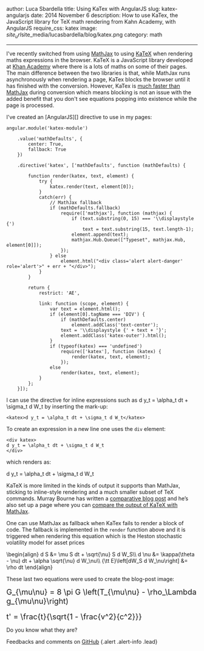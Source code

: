 author: Luca Sbardella
title: Using KaTex with AngularJS
slug: katex-angularjs
date: 2014 November 6
description: How to use KaTex, the JavaScript library for TeX math rendering from Kahn Academy, with AngularJS
require_css: katex
image: $site_url$site_media/lucasbardella/blog/katex.png
category: math

---

I've recently switched from using [MathJax][] to using [KaTeX][] when rendering
maths expressions in the browser.
KaTeX is a JavaScript library developed at [Khan Academy](https://www.khanacademy.org)
where there is a lots of maths on some of their pages.
The main difference between the two libraries
is that, while MathJax runs asynchronously when rendering a page,
KaTex blocks the browser until it has finished with the conversion.
However, KaTex is [much faster than MathJax](http://jsperf.com/katex-vs-mathjax)
during conversion which means blocking is not an issue with the added
benefit that you don't
see equations popping into existence while the page is processed.

I've created an [AngularJS][] directive to use in my pages:

    angular.module('katex-module')

        .value('mathDefaults', {
            center: True,
            fallback: True
        })

        .directive('katex', ['mathDefaults', function (mathDefaults) {

            function render(katex, text, element) {
                try {
                    katex.render(text, element[0]);
                }
                catch(err) {
                    // MathJax fallback
                    if (mathDefaults.fallback)
                        require(['mathjax'], function (mathjax) {
                            if (text.substring(0, 15) === '\\displaystyle {')
                                text = text.substring(15, text.length-1);
                            element.append(text);
                            mathjax.Hub.Queue(["Typeset", mathjax.Hub, element[0]]);
                        });
                    } else
                        element.html("<div class='alert alert-danger' role='alert'>" + err + "</div>");
                }
            }

            return {
                restrict: 'AE',

                link: function (scope, element) {
                    var text = element.html();
                    if (element[0].tagName === 'DIV') {
                        if (mathDefaults.center)
                            element.addClass('text-center');
                        text = '\\displaystyle {' + text + '}';
                        element.addClass('katex-outer').html();
                    }
                    if (typeof(katex) === 'undefined')
                        require(['katex'], function (katex) {
                            render(katex, text, element);
                        });
                    else
                        render(katex, text, element);
                }
            };
        }]);

I can use the directive for inline expressions such as <katex>d y_t = \alpha_t dt + \sigma_t d W_t</katex>
by inserting the mark-up:

    <katex>d y_t = \alpha_t dt + \sigma_t d W_t</katex>

To create an expression in a new line one uses the `div` element:

    <div katex>
    d y_t = \alpha_t dt + \sigma_t d W_t
    </div>

which renders as:

<div katex>
d y_t = \alpha_t dt + \sigma_t d W_t
</div>

KaTeX is more limited in the kinds of output it supports than MathJax,
sticking to inline-style rendering and a much smaller subset of TeX commands.
Murray Bourne has written a
[comparative blog post](http://www.intmath.com/blog/katex-a-new-way-to-display-math-on-the-web/9445)
and he’s also set up a page where you can
[compare the output of KaTeX with MathJax](http://www.intmath.com/cg5/katex-mathjax-comparison.php).

One can use MathJax as fallback when KaTex fails to render a block of code. The fallback
is implemented in the `render` function above and it is triggered when rendering this equation
which is the Heston stochastic volatility model for asset prices

<div katex>
\begin{align}
  d S &= \mu S dt + \sqrt{\nu} S d W_S\\
  d \nu &= \kappa(\theta - \nu) dt + \alpha \sqrt{\nu} d W_\nu\\
  {\tt E}\left[dW_S d W_\nu\right] &= \rho dt
\end{align}
</div>

These last two equations were used to create the blog-post image:

<div style="font-size: 20px" katex>
G_{\mu\nu} = 8 \pi G \left(T_{\mu\nu} - \rho_\Lambda g_{\mu\nu}\right)
</div>
<br>
<div style="font-size: 20px" katex>
t' = \frac{t}{\sqrt{1 - \frac{v^2}{c^2}}}
</div>

Do you know what they are?

[katex]: http://khan.github.io/KaTeX/
[mathjax]: http://www.mathjax.org/

Feedbacks and comments on [GitHub](https://github.com/lsbardel/lucasbardella.com/issues/1)
{.alert .alert-info .lead}
